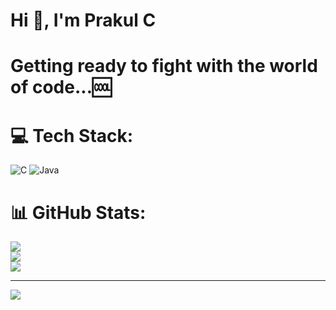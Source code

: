 # Hi 👋, I'm Prakul C
# Getting ready to fight with the world of code...🆒


# 💻 Tech Stack:
![C](https://img.shields.io/badge/c-%2300599C.svg?style=flat-square&logo=c&logoColor=white) ![Java](https://img.shields.io/badge/java-%23ED8B00.svg?style=flat-square&logo=openjdk&logoColor=white)
# 📊 GitHub Stats:
![](https://github-readme-stats.vercel.app/api?username=Prakul-C&theme=transparent&hide_border=false&include_all_commits=true&count_private=true)<br/>
![](https://github-readme-streak-stats.herokuapp.com/?user=Prakul-C&theme=transparent&hide_border=false)<br/>
![](https://github-readme-stats.vercel.app/api/top-langs/?username=Prakul-C&theme=transparent&hide_border=false&include_all_commits=true&count_private=true&layout=compact)

---
[![](https://visitcount.itsvg.in/api?id=Prakul-C&icon=0&color=0)](https://visitcount.itsvg.in)

<!-- Proudly created with GPRM ( https://gprm.itsvg.in ) -->
